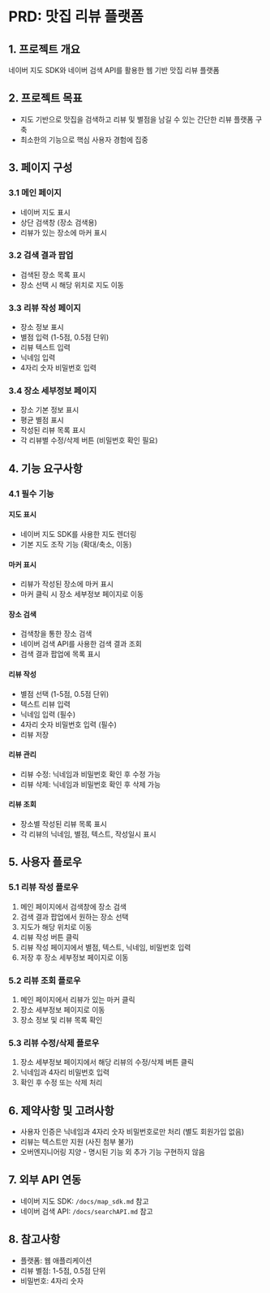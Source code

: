 # PRD: 맛집 리뷰 플랫폼

## 1. 프로젝트 개요
네이버 지도 SDK와 네이버 검색 API를 활용한 웹 기반 맛집 리뷰 플랫폼

## 2. 프로젝트 목표
- 지도 기반으로 맛집을 검색하고 리뷰 및 별점을 남길 수 있는 간단한 리뷰 플랫폼 구축
- 최소한의 기능으로 핵심 사용자 경험에 집중

## 3. 페이지 구성

### 3.1 메인 페이지
- 네이버 지도 표시
- 상단 검색창 (장소 검색용)
- 리뷰가 있는 장소에 마커 표시

### 3.2 검색 결과 팝업
- 검색된 장소 목록 표시
- 장소 선택 시 해당 위치로 지도 이동

### 3.3 리뷰 작성 페이지
- 장소 정보 표시
- 별점 입력 (1-5점, 0.5점 단위)
- 리뷰 텍스트 입력
- 닉네임 입력
- 4자리 숫자 비밀번호 입력

### 3.4 장소 세부정보 페이지
- 장소 기본 정보 표시
- 평균 별점 표시
- 작성된 리뷰 목록 표시
- 각 리뷰별 수정/삭제 버튼 (비밀번호 확인 필요)

## 4. 기능 요구사항

### 4.1 필수 기능

#### 지도 표시
- 네이버 지도 SDK를 사용한 지도 렌더링
- 기본 지도 조작 기능 (확대/축소, 이동)

#### 마커 표시
- 리뷰가 작성된 장소에 마커 표시
- 마커 클릭 시 장소 세부정보 페이지로 이동

#### 장소 검색
- 검색창을 통한 장소 검색
- 네이버 검색 API를 사용한 검색 결과 조회
- 검색 결과 팝업에 목록 표시

#### 리뷰 작성
- 별점 선택 (1-5점, 0.5점 단위)
- 텍스트 리뷰 입력
- 닉네임 입력 (필수)
- 4자리 숫자 비밀번호 입력 (필수)
- 리뷰 저장

#### 리뷰 관리
- 리뷰 수정: 닉네임과 비밀번호 확인 후 수정 가능
- 리뷰 삭제: 닉네임과 비밀번호 확인 후 삭제 가능

#### 리뷰 조회
- 장소별 작성된 리뷰 목록 표시
- 각 리뷰의 닉네임, 별점, 텍스트, 작성일시 표시

## 5. 사용자 플로우

### 5.1 리뷰 작성 플로우
1. 메인 페이지에서 검색창에 장소 검색
2. 검색 결과 팝업에서 원하는 장소 선택
3. 지도가 해당 위치로 이동
4. 리뷰 작성 버튼 클릭
5. 리뷰 작성 페이지에서 별점, 텍스트, 닉네임, 비밀번호 입력
6. 저장 후 장소 세부정보 페이지로 이동

### 5.2 리뷰 조회 플로우
1. 메인 페이지에서 리뷰가 있는 마커 클릭
2. 장소 세부정보 페이지로 이동
3. 장소 정보 및 리뷰 목록 확인

### 5.3 리뷰 수정/삭제 플로우
1. 장소 세부정보 페이지에서 해당 리뷰의 수정/삭제 버튼 클릭
2. 닉네임과 4자리 비밀번호 입력
3. 확인 후 수정 또는 삭제 처리

## 6. 제약사항 및 고려사항
- 사용자 인증은 닉네임과 4자리 숫자 비밀번호로만 처리 (별도 회원가입 없음)
- 리뷰는 텍스트만 지원 (사진 첨부 불가)
- 오버엔지니어링 지양 - 명시된 기능 외 추가 기능 구현하지 않음

## 7. 외부 API 연동
- 네이버 지도 SDK: `/docs/map_sdk.md` 참고
- 네이버 검색 API: `/docs/searchAPI.md` 참고

## 8. 참고사항
- 플랫폼: 웹 애플리케이션
- 리뷰 별점: 1-5점, 0.5점 단위
- 비밀번호: 4자리 숫자
